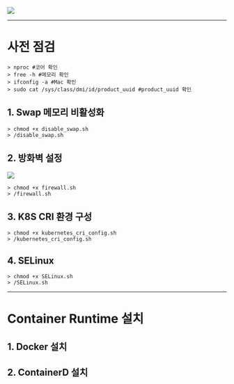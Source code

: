 ![](https://velog.velcdn.com/images/chan9708/post/51a5f5b0-fff3-48a0-8563-b6e5c32fdb05/image.jpg)

---

# 사전 점검

```shell
> nproc #코어 확인
> free -h #메모리 확인
> ifconfig -a #Mac 확인
> sudo cat /sys/class/dmi/id/product_uuid #product_uuid 확인
```

## 1. Swap 메모리 비활성화

```shell
> chmod +x disable_swap.sh
> /disable_swap.sh
```

## 2. 방화벽 설정

![](https://velog.velcdn.com/images/chan9708/post/9b8e37b3-62d4-41ce-a44b-580c419a45c8/image.png)

```shell
> chmod +x firewall.sh
> /firewall.sh
```

## 3. K8S CRI 환경 구성

```shell
> chmod +x kubernetes_cri_config.sh
> /kubernetes_cri_config.sh
```

## 4. SELinux

```shell
> chmod +x SELinux.sh
> /SELinux.sh
```

---

# Container Runtime 설치

## 1. Docker 설치

## 2. ContainerD 설치

